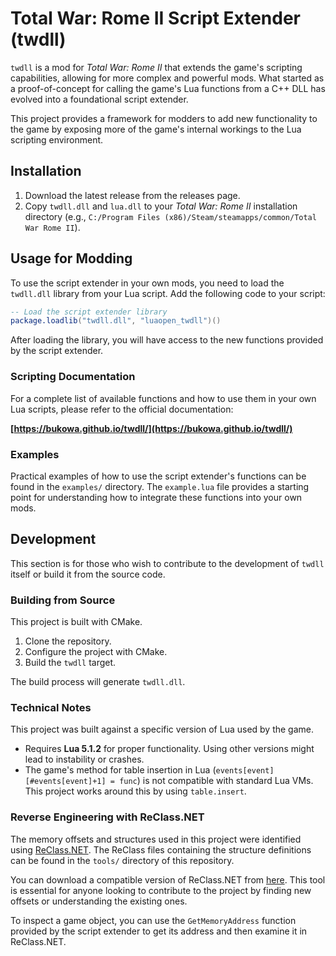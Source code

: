 # Total War: Rome II Script Extender (twdll)

`twdll` is a mod for *Total War: Rome II* that extends the game's scripting capabilities, allowing for more complex and powerful mods. What started as a proof-of-concept for calling the game's Lua functions from a C++ DLL has evolved into a foundational script extender.

This project provides a framework for modders to add new functionality to the game by exposing more of the game's internal workings to the Lua scripting environment.

## Installation

1.  Download the latest release from the releases page.
2.  Copy `twdll.dll` and `lua.dll` to your *Total War: Rome II* installation directory (e.g., `C:/Program Files (x86)/Steam/steamapps/common/Total War Rome II`).

## Usage for Modding

To use the script extender in your own mods, you need to load the `twdll.dll` library from your Lua script. Add the following code to your script:

```lua
-- Load the script extender library
package.loadlib("twdll.dll", "luaopen_twdll")()
```

After loading the library, you will have access to the new functions provided by the script extender.

### Scripting Documentation

For a complete list of available functions and how to use them in your own Lua scripts, please refer to the official documentation:

**[https://bukowa.github.io/twdll/](https://bukowa.github.io/twdll/)**

### Examples

Practical examples of how to use the script extender's functions can be found in the `examples/` directory. The `example.lua` file provides a starting point for understanding how to integrate these functions into your own mods.

## Development

This section is for those who wish to contribute to the development of `twdll` itself or build it from the source code.

### Building from Source

This project is built with CMake.

1.  Clone the repository.
2.  Configure the project with CMake.
3.  Build the `twdll` target.

The build process will generate `twdll.dll`.

### Technical Notes

This project was built against a specific version of Lua used by the game.

- Requires **Lua 5.1.2** for proper functionality. Using other versions might lead to instability or crashes.
- The game's method for table insertion in Lua (`events[event][#events[event]+1] = func`) is not compatible with standard Lua VMs. This project works around this by using `table.insert`.

### Reverse Engineering with ReClass.NET

The memory offsets and structures used in this project were identified using [ReClass.NET](https://github.com/ReClassNET/ReClass.NET). The ReClass files containing the structure definitions can be found in the `tools/` directory of this repository.

You can download a compatible version of ReClass.NET from [here](https://github.com/bukowa/ReClass.NET/releases/tag/1.0.0). This tool is essential for anyone looking to contribute to the project by finding new offsets or understanding the existing ones.

To inspect a game object, you can use the `GetMemoryAddress` function provided by the script extender to get its address and then examine it in ReClass.NET.
